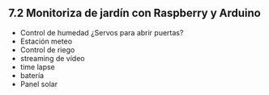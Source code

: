 

## 7.2 Monitoriza de jardín con Raspberry y Arduino
* Control de humedad ¿Servos para abrir puertas?
* Estación meteo
* Control de riego
* streaming de vídeo
* time lapse
* batería
* Panel solar